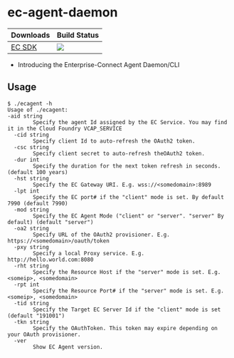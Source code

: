 # ec-agent-daemon
Downloads | Build Status
--- | ---
[EC SDK](https://github.com/Enterprise-connect/ec-sdk) | <a href='https://predix1.jenkins.build.ge.com/job/Enterprise-Connect/EC Server Daemon CLI'><img src='https://predix1.jenkins.build.ge.com/buildStatus/icon?job=Enterprise-Connect/EC Server Daemon CLI'></a>

 - Introducing the Enterprise-Connect Agent Daemon/CLI

## Usage
```shellscript
$ ./ecagent -h
Usage of ./ecagent:
-aid string
    	Specify the agent Id assigned by the EC Service. You may find it in the Cloud Foundry VCAP_SERVICE
  -cid string
    	Specify client Id to auto-refresh the OAuth2 token.
  -csc string
    	Specify client secret to auto-refresh theOAuth2 token.
  -dur int
    	Specify the duration for the next token refresh in seconds. (default 100 years)
  -hst string
    	Specify the EC Gateway URI. E.g. wss://<somedomain>:8989
  -lpt int
    	Specify the EC port# if the "client" mode is set. By default 7990 (default 7990)
  -mod string
    	Specify the EC Agent Mode ("client" or "server". "server" By default) (default "server")
  -oa2 string
    	Specify URL of the OAuth2 provisioner. E.g. https://<somedomain>/oauth/token
  -pxy string
    	Specify a local Proxy service. E.g. http://hello.world.com:8080
  -rht string
    	Specify the Resource Host if the "server" mode is set. E.g. <someip>, <somedomain>
  -rpt int
    	Specify the Resource Port# if the "server" mode is set. E.g. <someip>, <somedomain>
  -tid string
    	Specify the Target EC Server Id if the "client" mode is set (default "191001")
  -tkn string
    	Specify the OAuthToken. This token may expire depending on your OAuth provisioner.
  -ver
    	Show EC Agent version.

``` 
 

